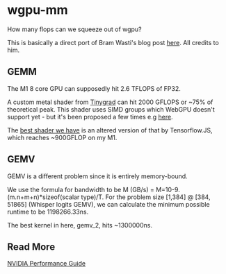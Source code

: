 # wgpu-mm

How many flops can we squeeze out of wgpu?

This is basically a direct port of Bram Wasti's blog post [here](https://jott.live/markdown/webgpu_safari).
All credits to him.

## GEMM

The M1 8 core GPU can supposedly hit 2.6 TFLOPS of FP32.

A custom metal shader from [Tinygrad](https://github.com/geohot/tinygrad) can
hit 2000 GFLOPS or ~75% of theoretical peak. This shader uses SIMD groups which
WebGPU doesn't support yet - but it's been proposed a few times e.g [here](https://github.com/gpuweb/gpuweb/issues/3950).

The [best shader we have](https://github.com/FL33TW00D/wgpu-mm/tree/master/shaders/gemm/tfjs.wgsl) is an altered version of that by Tensorflow.JS, which reaches ~900GFLOP on my M1.

## GEMV

GEMV is a different problem since it is entirely memory-bound.

We use the formula for bandwidth to be M (GB/s) = M=10-9.(m.n+m+n)*sizeof(scalar type)/T.
For the problem size [1,384] @ [384, 51865] (Whisper logits GEMV), we can calculate the minimum possible runtime to be 1198266.33ns.

The best kernel in here, gemv_2, hits ~1300000ns.

## Read More 

[NVIDIA Performance Guide](https://docs.nvidia.com/deeplearning/performance/dl-performance-gpu-background/index.html#gpu-perf)

